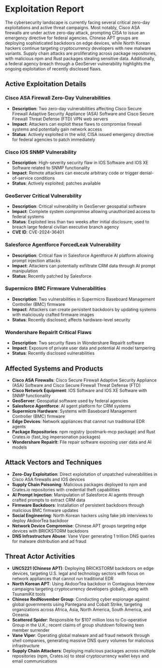 # Exploitation Report

The cybersecurity landscape is currently facing several critical zero-day exploitations and active threat campaigns. Most notably, Cisco ASA firewalls are under active zero-day attack, prompting CISA to issue an emergency directive for federal agencies. Chinese APT groups are deploying sophisticated backdoors on edge devices, while North Korean hackers continue targeting cryptocurrency developers with new malware variants. Supply chain attacks are proliferating across package repositories, with malicious npm and Rust packages stealing sensitive data. Additionally, a federal agency breach through a GeoServer vulnerability highlights the ongoing exploitation of recently disclosed flaws.

## Active Exploitation Details

### Cisco ASA Firewall Zero-Day Vulnerabilities
- **Description**: Two zero-day vulnerabilities affecting Cisco Secure Firewall Adaptive Security Appliance (ASA) Software and Cisco Secure Firewall Threat Defense (FTD) VPN web servers
- **Impact**: Attackers can exploit these flaws to compromise firewall systems and potentially gain network access
- **Status**: Actively exploited in the wild; CISA issued emergency directive for federal agencies to patch immediately

### Cisco IOS SNMP Vulnerability
- **Description**: High-severity security flaw in IOS Software and IOS XE Software related to SNMP functionality
- **Impact**: Remote attackers can execute arbitrary code or trigger denial-of-service conditions
- **Status**: Actively exploited; patches available

### GeoServer Critical Vulnerability
- **Description**: Critical vulnerability in GeoServer geospatial software
- **Impact**: Complete system compromise allowing unauthorized access to federal systems
- **Status**: Exploited less than two weeks after initial disclosure; used to breach large federal civilian executive branch agency
- **CVE ID**: CVE-2024-36401

### Salesforce Agentforce ForcedLeak Vulnerability
- **Description**: Critical flaw in Salesforce Agentforce AI platform allowing prompt injection attacks
- **Impact**: Attackers can potentially exfiltrate CRM data through AI prompt manipulation
- **Status**: Recently patched by Salesforce

### Supermicro BMC Firmware Vulnerabilities
- **Description**: Two vulnerabilities in Supermicro Baseboard Management Controller (BMC) firmware
- **Impact**: Attackers can create persistent backdoors by updating systems with maliciously crafted firmware images
- **Status**: Recently disclosed; affects hardware-level security

### Wondershare RepairIt Critical Flaws
- **Description**: Two security flaws in Wondershare RepairIt software
- **Impact**: Exposure of private user data and potential AI model tampering
- **Status**: Recently disclosed vulnerabilities

## Affected Systems and Products

- **Cisco ASA Firewalls**: Cisco Secure Firewall Adaptive Security Appliance (ASA) Software and Cisco Secure Firewall Threat Defense (FTD)
- **Cisco Network Equipment**: IOS Software and IOS XE Software with SNMP functionality
- **GeoServer**: Geospatial software used by federal agencies
- **Salesforce Agentforce**: AI agent platform for CRM systems
- **Supermicro Hardware**: Systems with Baseboard Management Controller (BMC) firmware
- **Edge Devices**: Network appliances that cannot run traditional EDR agents
- **Package Repositories**: npm registry (postmark-mcp package) and Rust Crates.io (fast_log impersonation packages)
- **Wondershare RepairIt**: File repair software exposing user data and AI models

## Attack Vectors and Techniques

- **Zero-Day Exploitation**: Direct exploitation of unpatched vulnerabilities in Cisco ASA firewalls and IOS devices
- **Supply Chain Poisoning**: Malicious packages deployed to npm and Crates.io repositories with credential theft capabilities
- **AI Prompt Injection**: Manipulation of Salesforce AI agents through crafted prompts to extract CRM data
- **Firmware Backdoors**: Installation of persistent backdoors through malicious BMC firmware updates
- **Social Engineering**: North Korean hackers using fake job interviews to deploy AkdoorTea backdoor
- **Network Device Compromise**: Chinese APT groups targeting edge devices with BRICKSTORM backdoors
- **DNS Infrastructure Abuse**: Vane Viper generating 1 trillion DNS queries for malware distribution and ad fraud

## Threat Actor Activities

- **UNC5221 (Chinese APT)**: Deploying BRICKSTORM backdoors on edge devices, targeting U.S. legal and technology sectors with focus on network appliances that cannot run traditional EDR
- **North Korean APT**: Using AkdoorTea backdoor in Contagious Interview campaigns targeting cryptocurrency developers globally, along with TsunamiKit tools
- **Chinese RedNovember Group**: Conducting cyber espionage against global governments using Pantegana and Cobalt Strike, targeting organizations across Africa, Asia, North America, South America, and Oceania
- **Scattered Spider**: Responsible for $107 million loss to Co-operative Group in the U.K.; recent claims of group shutdown following teen member surrender
- **Vane Viper**: Operating global malware and ad fraud network through shell companies, generating massive DNS query volumes for malicious infrastructure
- **Supply Chain Attackers**: Deploying malicious packages across multiple repositories (npm, Crates.io) to steal cryptocurrency wallet keys and email communications